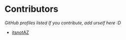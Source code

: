 # Contributors

*GitHub profiles listed*
*If you contribute, add urself here :D*

- [itsnotAZ](https://github.com/itsnotAZ)
